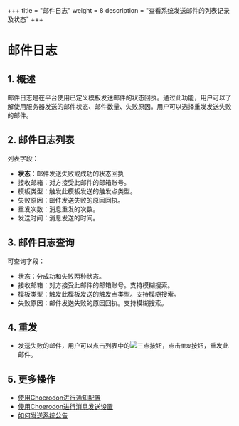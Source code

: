 +++
title = "邮件日志"
weight = 8
description = "查看系统发送邮件的列表记录及状态"
+++

# 邮件日志

## 1. 概述

邮件日志是在平台使用已定义模板发送邮件的状态回执。通过此功能，用户可以了解使用服务器发送的邮件状态、邮件数量、失败原因。用户可以选择重发发送失败的邮件。

## 2. 邮件日志列表

列表字段：

- **状态**：邮件发送失败或成功的状态回执
- 接收邮箱：对方接受此邮件的邮箱账号。
- 模板类型：触发此模板发送的触发点类型。
- 失败原因：邮件发送失败的原因回执。
- 重发次数：消息重发的次数。
- 发送时间：消息发送的时间。

## 3. 邮件日志查询

可查询字段：

- 状态：分成功和失败两种状态。
- 接收邮箱：对方接受此邮件的邮箱账号。支持模糊搜索。
- 模板类型：触发此模板发送的触发点类型。支持模糊搜索。
- 失败原因：邮件发送失败的原因回执。支持模糊搜索。

## 4. 重发

- 发送失败的邮件，用户可以点击列表中的![三点](/docs/user-guide/manager-guide/image/more-vert.png)按钮，点击`重发`按钮，重发此邮件。

## 5. 更多操作

- [使用Choerodon进行通知配置](../message-config)
- [使用Choerodon进行消息发送设置](../message)
- [如何发送系统公告](../system-notice)